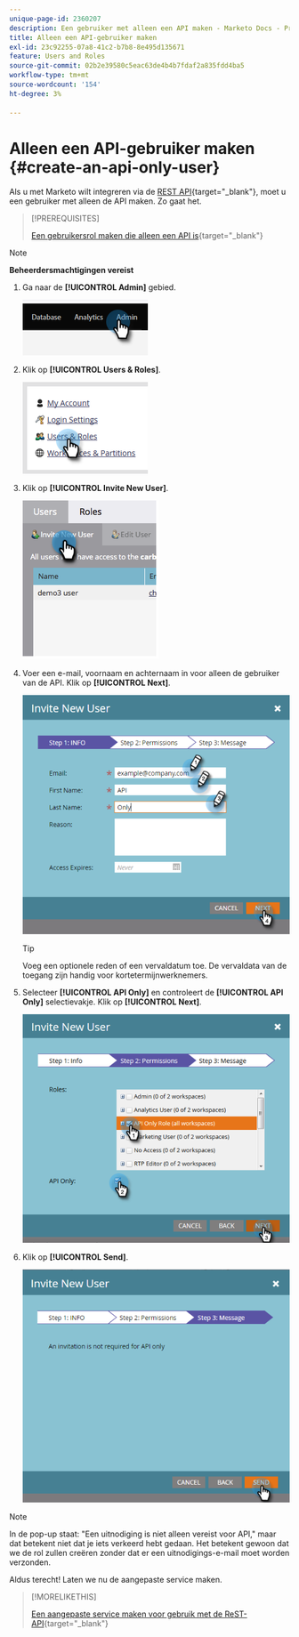 ```yaml
---
unique-page-id: 2360207
description: Een gebruiker met alleen een API maken - Marketo Docs - Productdocumentatie
title: Alleen een API-gebruiker maken
exl-id: 23c92255-07a8-41c2-b7b8-8e495d135671
feature: Users and Roles
source-git-commit: 02b2e39580c5eac63de4b4b7fdaf2a835fdd4ba5
workflow-type: tm+mt
source-wordcount: '154'
ht-degree: 3%

---
```


# Alleen een API-gebruiker maken {#create-an-api-only-user}

Als u met Marketo wilt integreren via de [REST API](https://developers.marketo.com/documentation/rest/){target="_blank"}, moet u een gebruiker met alleen de API maken. Zo gaat het.

>[!PREREQUISITES]
>
>[Een gebruikersrol maken die alleen een API is](/help/marketo/product-docs/administration/users-and-roles/create-an-api-only-user-role.md){target="_blank"}

>[!NOTE]
>
>**Beheerdersmachtigingen vereist**

1. Ga naar de **[!UICONTROL Admin]** gebied.

   ![](assets/create-an-api-only-user-1.png)

1. Klik op **[!UICONTROL Users & Roles]**.

   ![](assets/create-an-api-only-user-2.png)

1. Klik op **[!UICONTROL Invite New User]**.

   ![](assets/create-an-api-only-user-3.png)

1. Voer een e-mail, voornaam en achternaam in voor alleen de gebruiker van de API. Klik op **[!UICONTROL Next]**.

   ![](assets/create-an-api-only-user-4.png)

   >[!TIP]
   >
   >Voeg een optionele reden of een vervaldatum toe. De vervaldata van de toegang zijn handig voor kortetermijnwerknemers.

1. Selecteer **[!UICONTROL API Only]** en controleert de **[!UICONTROL API Only]** selectievakje. Klik op **[!UICONTROL Next]**.

   ![](assets/create-an-api-only-user-5.png)

1. Klik op **[!UICONTROL Send]**.

   ![](assets/create-an-api-only-user-6.png)

>[!NOTE]
>
>In de pop-up staat: &quot;Een uitnodiging is niet alleen vereist voor API,&quot; maar dat betekent niet dat je iets verkeerd hebt gedaan. Het betekent gewoon dat we de rol zullen creëren zonder dat er een uitnodigings-e-mail moet worden verzonden.

Aldus terecht! Laten we nu de aangepaste service maken.

>[!MORELIKETHIS]
>
>[Een aangepaste service maken voor gebruik met de ReST-API](/help/marketo/product-docs/administration/additional-integrations/create-a-custom-service-for-use-with-rest-api.md){target="_blank"}
